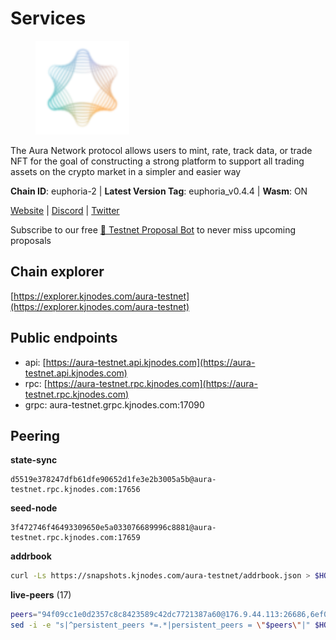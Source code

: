 # Services

<figure><img src="https://raw.githubusercontent.com/kj89/cosmos-images/main/logos/aura.png" width="150" alt=""><figcaption></figcaption></figure>

The Aura Network protocol allows users to mint, rate, track data,  or trade NFT for the goal of constructing a strong platform to  support all trading assets on the crypto market in a simpler and easier way

**Chain ID**: euphoria-2 | **Latest Version Tag**: euphoria_v0.4.4 | **Wasm**: ON

[Website](https://aura.network) | [Discord](https://discord.gg/hpvF5QcWRf) | [Twitter](https://twitter.com/AuraNetworkHQ)



Subscribe to our free [🤖 Testnet Proposal Bot](https://t.me/kjnodes_testnet_proposal_bot) to never miss upcoming proposals


## Chain explorer
[https://explorer.kjnodes.com/aura-testnet](https://explorer.kjnodes.com/aura-testnet)

## Public endpoints

* api: [https://aura-testnet.api.kjnodes.com](https://aura-testnet.api.kjnodes.com)
* rpc: [https://aura-testnet.rpc.kjnodes.com](https://aura-testnet.rpc.kjnodes.com)
* grpc: aura-testnet.grpc.kjnodes.com:17090

## Peering

**state-sync**

```text
d5519e378247dfb61dfe90652d1fe3e2b3005a5b@aura-testnet.rpc.kjnodes.com:17656
```

**seed-node**

```text
3f472746f46493309650e5a033076689996c8881@aura-testnet.rpc.kjnodes.com:17659
```

**addrbook**
```bash
curl -Ls https://snapshots.kjnodes.com/aura-testnet/addrbook.json > $HOME/.aura/config/addrbook.json
```

**live-peers** (17)
```bash
peers="94f09cc1e0d2357c8c8423589c42dc7721387a60@176.9.44.113:26686,6ef01ca6714aa8127d1b21b5339909ca6319dae0@144.76.97.251:26776,fb3d13cb2e8ad1a1cae7dc1f21c62411007df9f8@85.10.193.246:33656,0770c2687cc34d59ca62270960d3ffcad6e42cf8@65.108.233.44:21656,d5519e378247dfb61dfe90652d1fe3e2b3005a5b@65.109.68.190:17656,1e9b7325e120a3d511eec20a3199c2218343fcd3@65.108.105.99:28656,e3dbeeeb2dea9912610b92a436dfe3cb831a94e4@65.108.195.29:36126,7812205773ac30f3d47200ac2391c79896c60135@54.254.220.113:26656,b130852645cc3d7925cfccd14d97425a2260e7ec@65.109.82.106:19656,9df9e8307e3e671c9bcd1a23f0b73b45f2b8003d@65.109.88.251:35656,b2394ad608075aa405cdf4ab55e36376d93f7b1d@65.108.206.118:56656,241bd90cceab3ca7d5d4bcf79bca22c6255ec94b@135.148.233.0:26656,fdcc8f1ca406213d79947c5f38920a085ed90c0f@144.202.72.17:26676,7cad1bcb2ad777dba21840832341f2ce14bae1a5@5.75.174.126:26656,5c2a752c9b1952dbed075c56c600c3a79b58c395@195.3.220.57:26966,402173d6f0715cd152a8df8e5db198811ced5603@38.242.206.189:26656,d74774b137ce78a61ccbe9c30ff8ec8cb969247d@89.58.59.10:26656"
sed -i -e "s|^persistent_peers *=.*|persistent_peers = \"$peers\"|" $HOME/.aura/config/config.toml
```
